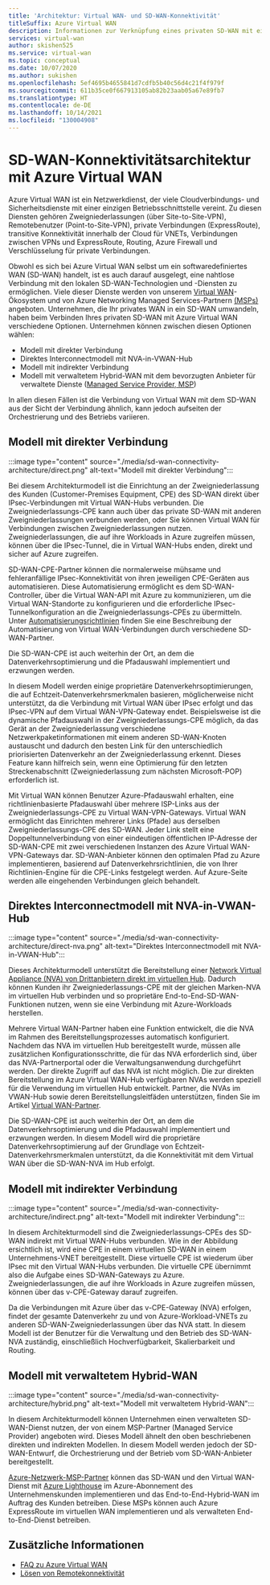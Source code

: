 ```yaml
---
title: 'Architektur: Virtual WAN- und SD-WAN-Konnektivität'
titleSuffix: Azure Virtual WAN
description: Informationen zur Verknüpfung eines privaten SD-WAN mit einem Azure Virtual WAN
services: virtual-wan
author: skishen525
ms.service: virtual-wan
ms.topic: conceptual
ms.date: 10/07/2020
ms.author: sukishen
ms.openlocfilehash: 5ef4695b4655841d7cdfb5b40c56d4c21f4f979f
ms.sourcegitcommit: 611b35ce0f667913105ab82b23aab05a67e89fb7
ms.translationtype: HT
ms.contentlocale: de-DE
ms.lasthandoff: 10/14/2021
ms.locfileid: "130004908"
---
```

# <a name="sd-wan-connectivity-architecture-with-azure-virtual-wan"></a>SD-WAN-Konnektivitätsarchitektur mit Azure Virtual WAN

Azure Virtual WAN ist ein Netzwerkdienst, der viele Cloudverbindungs- und Sicherheitsdienste mit einer einzigen Betriebsschnittstelle vereint. Zu diesen Diensten gehören Zweigniederlassungen (über Site-to-Site-VPN), Remotebenutzer (Point-to-Site-VPN), private Verbindungen (ExpressRoute), transitive Konnektivität innerhalb der Cloud für VNETs, Verbindungen zwischen VPNs und ExpressRoute, Routing, Azure Firewall und Verschlüsselung für private Verbindungen.

Obwohl es sich bei Azure Virtual WAN selbst um ein softwaredefiniertes WAN (SD-WAN) handelt, ist es auch darauf ausgelegt, eine nahtlose Verbindung mit den lokalen SD-WAN-Technologien und -Diensten zu ermöglichen. Viele dieser Dienste werden von unserem [Virtual WAN](virtual-wan-locations-partners.md)-Ökosystem und von Azure Networking Managed Services-Partnern [(MSPs)](../networking/networking-partners-msp.md) angeboten. Unternehmen, die Ihr privates WAN in ein SD-WAN umwandeln, haben beim Verbinden Ihres privaten SD-WAN mit Azure Virtual WAN verschiedene Optionen. Unternehmen können zwischen diesen Optionen wählen:

* Modell mit direkter Verbindung
* Direktes Interconnectmodell mit NVA-in-VWAN-Hub
* Modell mit indirekter Verbindung
* Modell mit verwaltetem Hybrid-WAN mit dem bevorzugten Anbieter für verwaltete Dienste ([Managed Service Provider, MSP](../networking/networking-partners-msp.md))

In allen diesen Fällen ist die Verbindung von Virtual WAN mit dem SD-WAN aus der Sicht der Verbindung ähnlich, kann jedoch aufseiten der Orchestrierung und des Betriebs variieren.

## <a name="direct-interconnect-model"></a><a name="direct"></a>Modell mit direkter Verbindung

:::image type="content" source="./media/sd-wan-connectivity-architecture/direct.png" alt-text="Modell mit direkter Verbindung":::

Bei diesem Architekturmodell ist die Einrichtung an der Zweigniederlassung des Kunden (Customer-Premises Equipment, CPE) des SD-WAN direkt über IPsec-Verbindungen mit Virtual WAN-Hubs verbunden. Die Zweigniederlassungs-CPE kann auch über das private SD-WAN mit anderen Zweigniederlassungen verbunden werden, oder Sie können Virtual WAN für Verbindungen zwischen Zweigniederlassungen nutzen. Zweigniederlassungen, die auf ihre Workloads in Azure zugreifen müssen, können über die IPsec-Tunnel, die in Virtual WAN-Hubs enden, direkt und sicher auf Azure zugreifen.

SD-WAN-CPE-Partner können die normalerweise mühsame und fehleranfällige IPsec-Konnektivität von ihren jeweiligen CPE-Geräten aus automatisieren. Diese Automatisierung ermöglicht es dem SD-WAN-Controller, über die Virtual WAN-API mit Azure zu kommunizieren, um die Virtual WAN-Standorte zu konfigurieren und die erforderliche IPsec-Tunnelkonfiguration an die Zweigniederlassungs-CPEs zu übermitteln. Unter [Automatisierungsrichtlinien](virtual-wan-configure-automation-providers.md) finden Sie eine Beschreibung der Automatisierung von Virtual WAN-Verbindungen durch verschiedene SD-WAN-Partner.

Die SD-WAN-CPE ist auch weiterhin der Ort, an dem die Datenverkehrsoptimierung und die Pfadauswahl implementiert und erzwungen werden. 

In diesem Modell werden einige proprietäre Datenverkehrsoptimierungen, die auf Echtzeit-Datenverkehrsmerkmalen basieren, möglicherweise nicht unterstützt, da die Verbindung mit Virtual WAN über IPsec erfolgt und das IPsec-VPN auf dem Virtual WAN-VPN-Gateway endet. Beispielsweise ist die dynamische Pfadauswahl in der Zweigniederlassungs-CPE möglich, da das Gerät an der Zweigniederlassung verschiedene Netzwerkpaketinformationen mit einem anderen SD-WAN-Knoten austauscht und dadurch den besten Link für den unterschiedlich priorisierten Datenverkehr an der Zweigniederlassung erkennt. Dieses Feature kann hilfreich sein, wenn eine Optimierung für den letzten Streckenabschnitt (Zweigniederlassung zum nächsten Microsoft-POP) erforderlich ist.

Mit Virtual WAN können Benutzer Azure-Pfadauswahl erhalten, eine richtlinienbasierte Pfadauswahl über mehrere ISP-Links aus der Zweigniederlassungs-CPE zu Virtual WAN-VPN-Gateways. Virtual WAN ermöglicht das Einrichten mehrerer Links (Pfade) aus derselben Zweigniederlassungs-CPE des SD-WAN. Jeder Link stellt eine Doppeltunnelverbindung von einer eindeutigen öffentlichen IP-Adresse der SD-WAN-CPE mit zwei verschiedenen Instanzen des Azure Virtual WAN-VPN-Gateways dar. SD-WAN-Anbieter können den optimalen Pfad zu Azure implementieren, basierend auf Datenverkehrsrichtlinien, die von Ihrer Richtlinien-Engine für die CPE-Links festgelegt werden. Auf Azure-Seite werden alle eingehenden Verbindungen gleich behandelt.

## <a name="direct-interconnect-model-with-nva-in-vwan-hub"></a><a name="direct-nva"></a>Direktes Interconnectmodell mit NVA-in-VWAN-Hub

:::image type="content" source="./media/sd-wan-connectivity-architecture/direct-nva.png" alt-text="Direktes Interconnectmodell mit NVA-in-VWAN-Hub":::

Dieses Architekturmodell unterstützt die Bereitstellung einer [Network Virtual Appliance (NVA) von Drittanbietern direkt im virtuellen Hub](./about-nva-hub.md). Dadurch können Kunden ihr Zweigniederlassungs-CPE mit der gleichen Marken-NVA im virtuellen Hub verbinden und so proprietäre End-to-End-SD-WAN-Funktionen nutzen, wenn sie eine Verbindung mit Azure-Workloads herstellen. 

Mehrere Virtual WAN-Partner haben eine Funktion entwickelt, die die NVA im Rahmen des Bereitstellungsprozesses automatisch konfiguriert. Nachdem das NVA im virtuellen Hub bereitgestellt wurde, müssen alle zusätzlichen Konfigurationsschritte, die für das NVA erforderlich sind, über das NVA-Partnerportal oder die Verwaltungsanwendung durchgeführt werden. Der direkte Zugriff auf das NVA ist nicht möglich. Die zur direkten Bereitstellung im Azure Virtual WAN-Hub verfügbaren NVAs werden speziell für die Verwendung im virtuellen Hub entwickelt. Partner, die NVAs im VWAN-Hub sowie deren Bereitstellungsleitfäden unterstützen, finden Sie im Artikel [Virtual WAN-Partner](virtual-wan-locations-partners.md#partners-with-integrated-virtual-hub-offerings).

Die SD-WAN-CPE ist auch weiterhin der Ort, an dem die Datenverkehrsoptimierung und die Pfadauswahl implementiert und erzwungen werden.
In diesem Modell wird die proprietäre Datenverkehrsoptimierung auf der Grundlage von Echtzeit-Datenverkehrsmerkmalen unterstützt, da die Konnektivität mit dem Virtual WAN über die SD-WAN-NVA im Hub erfolgt.

## <a name="indirect-interconnect-model"></a><a name="indirect"></a>Modell mit indirekter Verbindung

:::image type="content" source="./media/sd-wan-connectivity-architecture/indirect.png" alt-text="Modell mit indirekter Verbindung":::

In diesem Architekturmodell sind die Zweigniederlassungs-CPEs des SD-WAN indirekt mit Virtual WAN-Hubs verbunden. Wie in der Abbildung ersichtlich ist, wird eine CPE in einem virtuellen SD-WAN in einem Unternehmens-VNET bereitgestellt. Diese virtuelle CPE ist wiederum über IPsec mit den Virtual WAN-Hubs verbunden. Die virtuelle CPE übernimmt also die Aufgabe eines SD-WAN-Gateways zu Azure. Zweigniederlassungen, die auf ihre Workloads in Azure zugreifen müssen, können über das v-CPE-Gateway darauf zugreifen.

Da die Verbindungen mit Azure über das v-CPE-Gateway (NVA) erfolgen, findet der gesamte Datenverkehr zu und von Azure-Workload-VNETs zu anderen SD-WAN-Zweigniederlassungen über das NVA statt. In diesem Modell ist der Benutzer für die Verwaltung und den Betrieb des SD-WAN-NVA zuständig, einschließlich Hochverfügbarkeit, Skalierbarkeit und Routing.
  
## <a name="managed-hybrid-wan-model"></a><a name="hybrid"></a>Modell mit verwaltetem Hybrid-WAN

:::image type="content" source="./media/sd-wan-connectivity-architecture/hybrid.png" alt-text="Modell mit verwaltetem Hybrid-WAN":::

In diesem Architekturmodell können Unternehmen einen verwalteten SD-WAN-Dienst nutzen, der von einem MSP-Partner (Managed Service Provider) angeboten wird. Dieses Modell ähnelt den oben beschriebenen direkten und indirekten Modellen. In diesem Modell werden jedoch der SD-WAN-Entwurf, die Orchestrierung und der Betrieb vom SD-WAN-Anbieter bereitgestellt.

[Azure-Netzwerk-MSP-Partner](../networking/networking-partners-msp.md) können das SD-WAN und den Virtual WAN-Dienst mit [Azure Lighthouse](https://azure.microsoft.com/services/azure-lighthouse/) im Azure-Abonnement des Unternehmenskunden implementieren und das End-to-End-Hybrid-WAN im Auftrag des Kunden betreiben. Diese MSPs können auch Azure ExpressRoute im virtuellen WAN implementieren und als verwalteten End-to-End-Dienst betreiben.

## <a name="additional-information"></a>Zusätzliche Informationen

* [FAQ zu Azure Virtual WAN](virtual-wan-faq.md)
* [Lösen von Remotekonnektivität](work-remotely-support.md)
